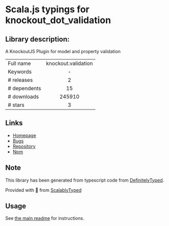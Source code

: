 
# Scala.js typings for knockout_dot_validation


## Library description:
A KnockoutJS Plugin for model and property validation

|                    |                 |
| ------------------ | :-------------: |
| Full name          | knockout.validation |
| Keywords           | - |
| # releases         | 2 |
| # dependents       | 15 |
| # downloads        | 245910 |
| # stars            | 3 |

## Links
- [Homepage](https://github.com/Knockout-Contrib/Knockout-Validation#readme)
- [Bugs](https://github.com/Knockout-Contrib/Knockout-Validation/issues)
- [Repository](https://github.com/Knockout-Contrib/Knockout-Validation)
- [Npm](https://www.npmjs.com/package/knockout.validation)
    


## Note
This library has been generated from typescript code from [DefinitelyTyped](https://definitelytyped.org).

Provided with :purple_heart: from [ScalablyTyped](https://github.com/oyvindberg/ScalablyTyped)

## Usage
See [the main readme](../../readme.md) for instructions.



